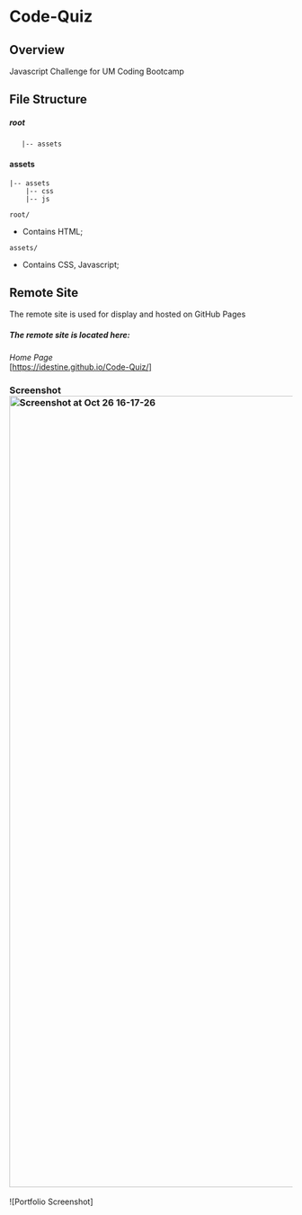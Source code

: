 # Code-Quiz

## Overview

Javascript Challenge for UM Coding Bootcamp


## File Structure

##### root

```shell
   |-- assets
```

#### assets
```shell
|-- assets
    |-- css
    |-- js
```

`root/`

- Contains HTML;


`assets/`

- Contains CSS, Javascript;


## Remote Site

The remote site is used for display and hosted on GitHub Pages

##### The remote site is located here:
*Home Page*<br>[https://idestine.github.io/Code-Quiz/]

### Screenshot<img width="1408" alt="Screenshot at Oct 26 16-17-26" src="https://user-images.githubusercontent.com/112515751/198128385-0ce51825-5e0a-4dc8-8eb7-6f0eba214fd0.png">


![Portfolio Screenshot]
